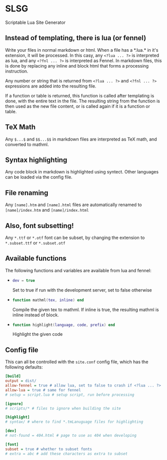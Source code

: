 # SLSG
Scriptable Lua Site Generator

## Instead of templating, there is lua (or fennel)
Write your files in normal markdown or html. When a file has a \*.lua.\* in it's
extension, it will be processed. In this casy, any `<?lua ... ?>` is interpreted
as lua, and any `<?fnl ... ?>` is interpreted as Fennel. In markdown files, this
is done by replacing any inline and block html that forms a processing instruction.

Any number or string that is returned from `<?lua ... ?>` and `<?fnl ... ?>`
expressions are added into the resulting file.

If a function or table is returned, this function is called after templating is
done, with the entire text in the file. The resulting string from the function is
then used as the new file content, or is called again if it is a function or table.

## TeX Math
Any `$...$` and `$$...$$` in markdown files are interpreted as TeX math, and converted
to mathml.

## Syntax highlighting
Any code block in markdown is highlighted using syntect. Other languages can be loaded
via the config file.

## File renaming
Any `[name].htm` and `[name].html` files are automatically renamed to
`[name]/index.htm` and `[name]/index.html`

## Also, font subsetting!
Any `*.ttf` or `*.otf` font can be subset, by changing the extension to `*.subset.ttf`
or `*.subset.otf`

## Available functions
The following functions and variables are available from lua and fennel:
- ```lua
  dev = true
  ```
  Set to true if run with the development server, set to false otherwise
- ```lua
  function mathml(tex, inline) end
  ```
  Compile the given tex to mathml. If inline is true, the resulting mathml is
  inline instead of block.
- ```lua
  function highlight(language, code, prefix) end
  ```
  Highlight the given code

## Config file
This can all be controlled with the `site.conf` config file, which has the following
defaults:
```ini
[build]
output = dist/
allow-fennel = true # allow lua, set to false to crash if <?lua ... ?> is found
allow-lua = true # same for fennel
# setup = script.lua # setup script, run before processing

[ignore]
# scripts/* # files to ignore when building the site

[highlight]
# syntax/ # where to find *.tmLanuguage files for highlighting

[dev]
# not-found = 404.html # page to use as 404 when developing

[font]
subset = true # whether to subset fonts
# extra = abc # add these characters as extra to subset
```
